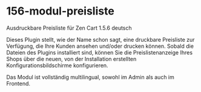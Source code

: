 # 156-modul-preisliste
Ausdruckbare Preisliste für Zen Cart 1.5.6 deutsch

Dieses Plugin stellt, wie der Name schon sagt, eine druckbare Preisliste zur Verfügung, die Ihre Kunden ansehen und/oder drucken können. Sobald die Dateien des Plugins installiert sind, können Sie die Preislistenanzeige Ihres Shops über die neuen, von der Installation erstellten Konfigurationsbildschirme konfigurieren.

Das Modul ist vollständig multilingual, sowohl im Admin als auch im Frontend. 
